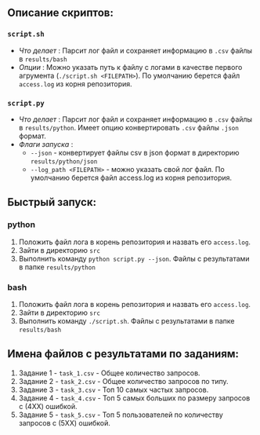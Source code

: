 ## Описание скриптов:
###  `script.sh`
- *Что делает* : Парсит лог файл и сохраняет информацию в `.csv` файлы в `results/bash`
- *Опции* : Можно указать путь к файлу с логами в качестве первого агрумента (`./script.sh <FILEPATH>`). По умолчанию берется файл `access.log` из корня репозитория.

###  `script.py`
- *Что делает* : Парсит лог файл и сохраняет информацию в `.csv` файлы в `results/python`. Имеет опцию конвертировать `.csv` файлы `.json` формат.
- *Флаги запуска* : 
    - `--json` - конвертирует файлы csv в json формат в директорию `results/python/json`
    - `--log_path <FILEPATH>` - можно указать свой лог файл. По умолчанию берется файл access.log из корня репозитория.

## Быстрый запуск:
### python
1. Положить файл лога в корень репозитория и назвать его `access.log`.
2. Зайти в директорию `src`
3. Выполнить команду `python script.py --json`. Файлы с результатами в папке `results/python`

### bash
1. Положить файл лога в корень репозитория и назвать его `access.log`.
2. Зайти в директорию `src`
3. Выполнить команду `./script.sh`. Файлы с результатами в папке `results/bash`

## Имена файлов c результатами по заданиям:
1. Задание 1 - `task_1.csv` - Общее количество запросов.
2. Задание 2 - `task_2.csv` - Общее количество запросов по типу.
3. Задание 3 - `task_3.csv` - Топ 10 самых частых запросов.
4. Задание 4 - `task_4.csv` - Топ 5 самых больших по размеру запросов c (4ХХ) ошибкой.
5. Задание 5 - `task_5.csv` - Топ 5 пользователей по количеству запросов c (5ХХ) ошибкой.
